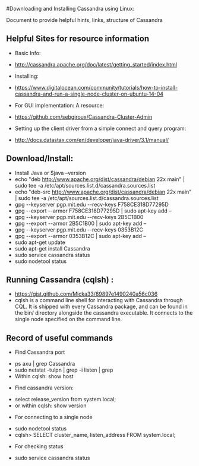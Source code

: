 #Downloading and Installing Cassandra using Linux:

Document to provide helpful hints, links, structure of Cassandra

## Helpful Sites for resource information
+ Basic Info:
 * http://cassandra.apache.org/doc/latest/getting_started/index.html 
+ Installing: 
 * https://www.digitalocean.com/community/tutorials/how-to-install-cassandra-and-run-a-single-node-cluster-on-ubuntu-14-04
+ For GUI implementation: A resource: 
 * https://github.com/sebgiroux/Cassandra-Cluster-Admin 
+ Setting up the client driver from a simple connect and query program: 
 * http://docs.datastax.com/en/developer/java-driver/3.1/manual/

## Download/Install:
+ Install Java or $java –version
+ echo "deb http://www.apache.org/dist/cassandra/debian 22x main" | sudo tee -a /etc/apt/sources.list.d/cassandra.sources.list
+ echo "deb-src http://www.apache.org/dist/cassandra/debian 22x main" | sudo tee -a /etc/apt/sources.list.d/cassandra.sources.list
+ gpg --keyserver pgp.mit.edu --recv-keys F758CE318D77295D
+ gpg --export --armor F758CE318D77295D | sudo apt-key add –
+ gpg --keyserver pgp.mit.edu --recv-keys 2B5C1B00
+ gpg --export --armor 2B5C1B00 | sudo apt-key add –
+ gpg --keyserver pgp.mit.edu --recv-keys 0353B12C
+ gpg --export --armor 0353B12C | sudo apt-key add –
+ sudo apt-get update
+ sudo apt-get install Cassandra
+ sudo service cassandra status
+ sudo nodetool status

## Running Cassandra (cqlsh) :
+ https://gist.github.com/Micka33/89897e1490240a56c036
+ cqlsh is a command line shell for interacting with Cassandra through CQL. It is shipped with every Cassandra package, and can be found in the bin/ directory alongside the cassandra executable. It connects to the single node specified on the command line.

## Record of useful commands
+ Find Cassandra port
 * ps axu | grep Cassandra
 * sudo netstat -tulpn | grep -i listen | grep <pid>
 * Within cqlsh: show host
+ Find cassandra version: 
 * select release_version from system.local;
 * or within cqlsh: show version
+ For connecting to a single node
 * sudo nodetool status
 * cqlsh> SELECT cluster_name, listen_address FROM system.local;
+ For checking status 
 * sudo service cassandra status
